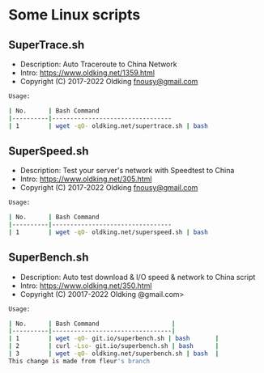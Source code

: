 # Some Linux scripts
## SuperTrace.sh
- Description: Auto Traceroute to China Network
- Intro:  https://www.oldking.net/1359.html
- Copyright (C) 2017-2022 Oldking <fnousy@gmail.com>
 
```bash
Usage:

| No.      | Bash Command                    
|----------|---------------------------------
| 1        | wget -qO- oldking.net/supertrace.sh | bash
```

## SuperSpeed.sh
- Description: Test your server's network with Speedtest to China
- Intro:  https://www.oldking.net/305.html
- Copyright (C) 2017-2022 Oldking <fnousy@gmail.com>
 
```bash
Usage:

| No.      | Bash Command                    
|----------|---------------------------------
| 1        | wget -qO- oldking.net/superspeed.sh | bash
```
## SuperBench.sh
- Description: Auto test download & I/O speed & network to China script
- Intro:  https://www.oldking.net/350.html
- Copyright (C) 20017-2022 Oldking @gmail.com>

```bash
Usage:

| No.      | Bash Command                    |
|----------|---------------------------------|
| 1        | wget -qO- git.io/superbench.sh | bash       |
| 2        | curl -Lso- git.io/superbench.sh | bash      |
| 3        | wget -qO- oldking.net/superbench.sh | bash  |
This change is made from fleur's branch
  